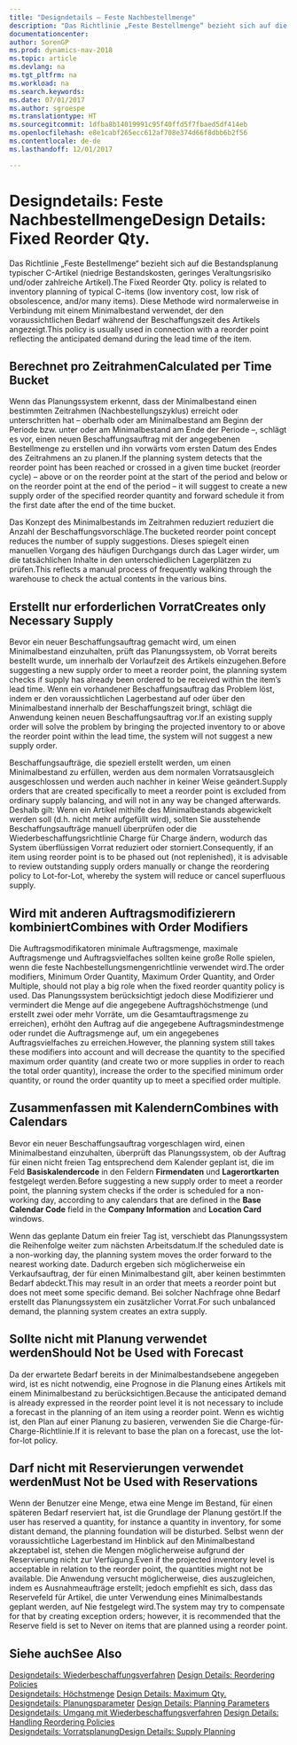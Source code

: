 ```yaml
---
title: "Designdetails – Feste Nachbestellmenge"
description: "Das Richtlinie „Feste Bestellmenge“ bezieht sich auf die Bestandsplanung typischer C-Artikel (niedrige Bestandskosten, geringes Veraltungsrisiko und/oder zahlreiche Artikel). Diese Methode wird normalerweise in Verbindung mit einem Minimalbestand verwendet, der den voraussichtlichen Bedarf während der Beschaffungszeit des Artikels angezeigt."
documentationcenter: 
author: SorenGP
ms.prod: dynamics-nav-2018
ms.topic: article
ms.devlang: na
ms.tgt_pltfrm: na
ms.workload: na
ms.search.keywords: 
ms.date: 07/01/2017
ms.author: sgroespe
ms.translationtype: HT
ms.sourcegitcommit: 1dfba8b14019991c95f40ffd5f7fbaed5df414eb
ms.openlocfilehash: e8e1cabf265ecc612af708e374d66f8dbb6b2f56
ms.contentlocale: de-de
ms.lasthandoff: 12/01/2017

---
```

# <a name="design-details-fixed-reorder-qty"></a><span data-ttu-id="68c80-104">Designdetails: Feste Nachbestellmenge</span><span class="sxs-lookup"><span data-stu-id="68c80-104">Design Details: Fixed Reorder Qty.</span></span>
<span data-ttu-id="68c80-105">Das Richtlinie „Feste Bestellmenge“ bezieht sich auf die Bestandsplanung typischer C-Artikel (niedrige Bestandskosten, geringes Veraltungsrisiko und/oder zahlreiche Artikel).</span><span class="sxs-lookup"><span data-stu-id="68c80-105">The Fixed Reorder Qty. policy is related to inventory planning of typical C-items (low inventory cost, low risk of obsolescence, and/or many items).</span></span> <span data-ttu-id="68c80-106">Diese Methode wird normalerweise in Verbindung mit einem Minimalbestand verwendet, der den voraussichtlichen Bedarf während der Beschaffungszeit des Artikels angezeigt.</span><span class="sxs-lookup"><span data-stu-id="68c80-106">This policy is usually used in connection with a reorder point reflecting the anticipated demand during the lead time of the item.</span></span>  

## <a name="calculated-per-time-bucket"></a><span data-ttu-id="68c80-107">Berechnet pro Zeitrahmen</span><span class="sxs-lookup"><span data-stu-id="68c80-107">Calculated per Time Bucket</span></span>  
 <span data-ttu-id="68c80-108">Wenn das Planungssystem erkennt, dass der Minimalbestand einen bestimmten Zeitrahmen (Nachbestellungszyklus) erreicht oder unterschritten hat – oberhalb oder am Minimalbestand am Beginn der Periode bzw. unter oder am Minimalbestand am Ende der Periode –, schlägt es vor, einen neuen Beschaffungsauftrag mit der angegebenen Bestellmenge zu erstellen und ihn vorwärts vom ersten Datum des Endes des Zeitrahmens an zu planen.</span><span class="sxs-lookup"><span data-stu-id="68c80-108">If the planning system detects that the reorder point has been reached or crossed in a given time bucket (reorder cycle) – above or on the reorder point at the start of the period and below or on the reorder point at the end of the period – it will suggest to create a new supply order of the specified reorder quantity and forward schedule it from the first date after the end of the time bucket.</span></span>  

 <span data-ttu-id="68c80-109">Das Konzept des Minimalbestands im Zeitrahmen reduziert reduziert die Anzahl der Beschaffungsvorschläge.</span><span class="sxs-lookup"><span data-stu-id="68c80-109">The bucketed reorder point concept reduces the number of supply suggestions.</span></span> <span data-ttu-id="68c80-110">Dieses spiegelt einen manuellen Vorgang des häufigen Durchgangs durch das Lager wirder, um die tatsächlichen Inhalte in den unterschiedlichen Lagerplätzen zu prüfen.</span><span class="sxs-lookup"><span data-stu-id="68c80-110">This reflects a manual process of frequently walking through the warehouse to check the actual contents in the various bins.</span></span>  

## <a name="creates-only-necessary-supply"></a><span data-ttu-id="68c80-111">Erstellt nur erforderlichen Vorrat</span><span class="sxs-lookup"><span data-stu-id="68c80-111">Creates only Necessary Supply</span></span>  
 <span data-ttu-id="68c80-112">Bevor ein neuer Beschaffungsauftrag gemacht wird, um einen Minimalbestand einzuhalten, prüft das Planungssystem, ob Vorrat bereits bestellt wurde, um innerhalb der Vorlaufzeit des Artikels einzugehen.</span><span class="sxs-lookup"><span data-stu-id="68c80-112">Before suggesting a new supply order to meet a reorder point, the planning system checks if supply has already been ordered to be received within the item’s lead time.</span></span> <span data-ttu-id="68c80-113">Wenn ein vorhandener Beschaffungsauftrag das Problem löst, indem er den voraussichtlichen Lagerbestand auf oder über den Minimalbestand innerhalb der Beschaffungszeit bringt, schlägt die Anwendung keinen neuen Beschaffungsauftrag vor.</span><span class="sxs-lookup"><span data-stu-id="68c80-113">If an existing supply order will solve the problem by bringing the projected inventory to or above the reorder point within the lead time, the system will not suggest a new supply order.</span></span>  

 <span data-ttu-id="68c80-114">Beschaffungsaufträge, die speziell erstellt werden, um einen Minimalbestand zu erfüllen, werden aus dem normalen Vorratsausgleich ausgeschlossen und werden auch nachher in keiner Weise geändert.</span><span class="sxs-lookup"><span data-stu-id="68c80-114">Supply orders that are created specifically to meet a reorder point is excluded from ordinary supply balancing, and will not in any way be changed afterwards.</span></span> <span data-ttu-id="68c80-115">Deshalb gilt: Wenn ein Artikel mithilfe des Minimalbestands abgewickelt werden soll (d.h. nicht mehr aufgefüllt wird), sollten Sie ausstehende Beschaffungsaufträge manuell überprüfen oder die Wiederbeschaffungsrichtlinie Charge für Charge ändern, wodurch das System überflüssigen Vorrat reduziert oder storniert.</span><span class="sxs-lookup"><span data-stu-id="68c80-115">Consequently, if an item using reorder point is to be phased out (not replenished), it is advisable to review outstanding supply orders manually or change the reordering policy to Lot-for-Lot, whereby the system will reduce or cancel superfluous supply.</span></span>  

## <a name="combines-with-order-modifiers"></a><span data-ttu-id="68c80-116">Wird mit anderen Auftragsmodifizierern kombiniert</span><span class="sxs-lookup"><span data-stu-id="68c80-116">Combines with Order Modifiers</span></span>  
 <span data-ttu-id="68c80-117">Die Auftragsmodifikatoren minimale Auftragsmenge, maximale Auftragsmenge und Auftragsvielfaches sollten keine große Rolle spielen, wenn die feste Nachbestellungsmengenrichtlinie verwendet wird.</span><span class="sxs-lookup"><span data-stu-id="68c80-117">The order modifiers, Minimum Order Quantity, Maximum Order Quantity, and Order Multiple, should not play a big role when the fixed reorder quantity policy is used.</span></span> <span data-ttu-id="68c80-118">Das Planungssystem berücksichtigt jedoch diese Modifizierer und vermindert die Menge auf die angegebene Auftragshöchstmenge (und erstellt zwei oder mehr Vorräte, um die Gesamtauftragsmenge zu erreichen), erhöht den Auftrag auf die angegebene Auftragsmindestmenge oder rundet die Auftragsmenge auf, um ein angegebenes Auftragsvielfaches zu erreichen.</span><span class="sxs-lookup"><span data-stu-id="68c80-118">However, the planning system still takes these modifiers into account and will decrease the quantity to the specified maximum order quantity (and create two or more supplies in order to reach the total order quantity), increase the order to the specified minimum order quantity, or round the order quantity up to meet a specified order multiple.</span></span>  

## <a name="combines-with-calendars"></a><span data-ttu-id="68c80-119">Zusammenfassen mit Kalendern</span><span class="sxs-lookup"><span data-stu-id="68c80-119">Combines with Calendars</span></span>  
 <span data-ttu-id="68c80-120">Bevor ein neuer Beschaffungsauftrag vorgeschlagen wird, einen Minimalbestand einzuhalten, überprüft das Planungssystem, ob der Auftrag für einen nicht freien Tag entsprechend dem Kalender geplant ist, die im Feld **Basiskalendercode** in den Feldern **Firmendaten** und **Lagerortkarten** festgelegt werden.</span><span class="sxs-lookup"><span data-stu-id="68c80-120">Before suggesting a new supply order to meet a reorder point, the planning system checks if the order is scheduled for a non-working day, according to any calendars that are defined in the **Base Calendar Code** field in the **Company Information** and **Location Card** windows.</span></span>  

 <span data-ttu-id="68c80-121">Wenn das geplante Datum ein freier Tag ist, verschiebt das Planungssystem die Reihenfolge weiter zum nächsten Arbeitsdatum.</span><span class="sxs-lookup"><span data-stu-id="68c80-121">If the scheduled date is a non-working day, the planning system moves the order forward to the nearest working date.</span></span> <span data-ttu-id="68c80-122">Dadurch ergeben sich möglicherweise ein Verkaufsauftrag, der für einen Minimalbestand gilt, aber keinen bestimmten Bedarf abdeckt.</span><span class="sxs-lookup"><span data-stu-id="68c80-122">This may result in an order that meets a reorder point but does not meet some specific demand.</span></span> <span data-ttu-id="68c80-123">Bei solcher Nachfrage ohne Bedarf erstellt das Planungssystem ein zusätzlicher Vorrat.</span><span class="sxs-lookup"><span data-stu-id="68c80-123">For such unbalanced demand, the planning system creates an extra supply.</span></span>  

## <a name="should-not-be-used-with-forecast"></a><span data-ttu-id="68c80-124">Sollte nicht mit Planung verwendet werden</span><span class="sxs-lookup"><span data-stu-id="68c80-124">Should Not be Used with Forecast</span></span>  
 <span data-ttu-id="68c80-125">Da der erwartete Bedarf bereits in der Minimalbestandsebene angegeben wird, ist es nicht notwendig, eine Prognose in die Planung eines Artikels mit einem Minimalbestand zu berücksichtigen.</span><span class="sxs-lookup"><span data-stu-id="68c80-125">Because the anticipated demand is already expressed in the reorder point level it is not necessary to include a forecast in the planning of an item using a reorder point.</span></span> <span data-ttu-id="68c80-126">Wenn es wichtig ist, den Plan auf einer Planung zu basieren, verwenden Sie die Charge-für-Charge-Richtlinie.</span><span class="sxs-lookup"><span data-stu-id="68c80-126">If it is relevant to base the plan on a forecast, use the lot-for-lot policy.</span></span>  

## <a name="must-not-be-used-with-reservations"></a><span data-ttu-id="68c80-127">Darf nicht mit Reservierungen verwendet werden</span><span class="sxs-lookup"><span data-stu-id="68c80-127">Must Not be Used with Reservations</span></span>  
 <span data-ttu-id="68c80-128">Wenn der Benutzer eine Menge, etwa eine Menge im Bestand, für einen späteren Bedarf reserviert hat, ist die Grundlage der Planung gestört.</span><span class="sxs-lookup"><span data-stu-id="68c80-128">If the user has reserved a quantity, for instance a quantity in inventory, for some distant demand, the planning foundation will be disturbed.</span></span> <span data-ttu-id="68c80-129">Selbst wenn der voraussichtliche Lagerbestand im Hinblick auf den Minimalbestand akzeptabel ist, stehen die Mengen möglicherweise aufgrund der Reservierung nicht zur Verfügung.</span><span class="sxs-lookup"><span data-stu-id="68c80-129">Even if the projected inventory level is acceptable in relation to the reorder point, the quantities might not be available.</span></span> <span data-ttu-id="68c80-130">Die Anwendung versucht möglicherweise, dies auszugleichen, indem es Ausnahmeaufträge erstellt; jedoch empfiehlt es sich, dass das Reservefeld für Artikel, die unter Verwendung eines Minimalbestands geplant werden, auf Nie festgelegt wird.</span><span class="sxs-lookup"><span data-stu-id="68c80-130">The system may try to compensate for that by creating exception orders; however, it is recommended that the Reserve field is set to Never on items that are planned using a reorder point.</span></span>  

## <a name="see-also"></a><span data-ttu-id="68c80-131">Siehe auch</span><span class="sxs-lookup"><span data-stu-id="68c80-131">See Also</span></span>  
 <span data-ttu-id="68c80-132">[Designdetails: Wiederbeschaffungsverfahren](design-details-reordering-policies.md) </span><span class="sxs-lookup"><span data-stu-id="68c80-132">[Design Details: Reordering Policies](design-details-reordering-policies.md) </span></span>  
 <span data-ttu-id="68c80-133">[Designdetails: Höchstmenge](design-details-maximum-qty.md) </span><span class="sxs-lookup"><span data-stu-id="68c80-133">[Design Details: Maximum Qty.](design-details-maximum-qty.md) </span></span>  
 <span data-ttu-id="68c80-134">[Designdetails: Planungsparameter](design-details-planning-parameters.md) </span><span class="sxs-lookup"><span data-stu-id="68c80-134">[Design Details: Planning Parameters](design-details-planning-parameters.md) </span></span>  
 <span data-ttu-id="68c80-135">[Designdetails: Umgang mit Wiederbeschaffungsverfahren](design-details-handling-reordering-policies.md) </span><span class="sxs-lookup"><span data-stu-id="68c80-135">[Design Details: Handling Reordering Policies](design-details-handling-reordering-policies.md) </span></span>  
 [<span data-ttu-id="68c80-136">Designdetails: Vorratsplanung</span><span class="sxs-lookup"><span data-stu-id="68c80-136">Design Details: Supply Planning</span></span>](design-details-supply-planning.md)

